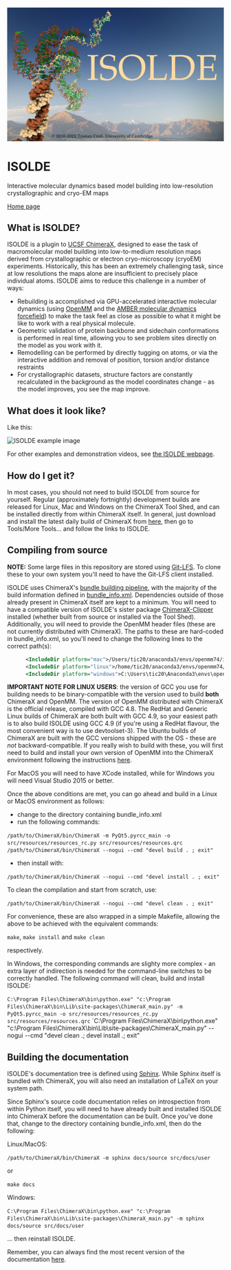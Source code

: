 ![ISOLDE logo](https://github.com/tristanic/isolde/blob/master/logo/isolde_logo.jpg)

# ISOLDE
Interactive molecular dynamics based model building into low-resolution crystallographic and cryo-EM maps

[Home page](https://isolde.cimr.cam.ac.uk/)

## What is ISOLDE?

ISOLDE is a plugin to [UCSF ChimeraX](https://www.cgl.ucsf.edu/chimerax/), designed to ease the task of
macromolecular model building into low-to-medium resolution maps derived from crystallographic or electron
cryo-microscopy (cryoEM) experiments. Historically, this has been an extremely challenging task, since at
low resolutions the maps alone are insufficient to precisely place individual atoms. ISOLDE aims to reduce
this challenge in a number of ways:

* Rebuilding is accomplished via GPU-accelerated interactive molecular dynamics (using [OpenMM](http://openmm.org/)
  and the [AMBER molecular dynamics forcefield](https://ambermd.org/AmberModels.php)) to make the task feel as close
  as possible to what it might be like to work with a real physical molecule.
* Geometric validation of protein backbone and sidechain conformations is performed in real time, allowing you to see
  problem sites directly on the model as you work with it.
* Remodelling can be performed by directly tugging on atoms, or via the interactive addition and removal of position,
  torsion and/or distance restraints
* For crystallographic datasets, structure factors are constantly recalculated in the background as the model coordinates
  change - as the model improves, you see the map improve.

## What does it look like?

Like this:

![ISOLDE example image](https://github.com/tristanic/isolde/blob/master/isolde/docs/source/tutorials/intro/crystal_intro/images/3io0_Thr84.jpg)

For other examples and demonstration videos, see [the ISOLDE webpage](https://isolde.cimr.cam.ac.uk).

## How do I get it?

In most cases, you should not need to build ISOLDE from source for yourself. Regular (approximately fortnightly)
development builds are released for Linux, Mac and Windows on the ChimeraX Tool Shed, and can be installed
directly from within ChimeraX itself. In general, just download and install the latest daily build of ChimeraX
from [here](https://www.cgl.ucsf.edu/chimerax/download.html#daily), then go to Tools/More Tools... and follow
the links to ISOLDE.

## Compiling from source

**NOTE:** Some large files in this repository are stored using [Git-LFS](https://git-lfs.github.com/). To clone these to your own system you'll need to have the Git-LFS client installed.

ISOLDE uses ChimeraX's [bundle building pipeline](https://www.cgl.ucsf.edu/chimerax/docs/devel/writing_bundles.html), with
the majority of the build information defined in [bundle_info.xml](https://github.com/tristanic/isolde/blob/master/isolde/bundle_info.xml).
Dependencies outside of those already present in ChimeraX itself are kept to a minimum. You will need to have a compatible
version of ISOLDE's sister package [ChimeraX-Clipper](https://github.com/tristanic/chimerax-clipper) installed (whether built
from source or installed via the Tool Shed). Additionally, you will need to provide the OpenMM header files (these are not
currently distributed with ChimeraX). The paths to these are hard-coded in bundle_info.xml, so you'll need to change the
following lines to the correct path(s):

```xml
      <IncludeDir platform="mac">/Users/tic20/anaconda3/envs/openmm74/include</IncludeDir>
      <IncludeDir platform="linux">/home/tic20/anaconda3/envs/openmm74/include</IncludeDir>
      <IncludeDir platform="windows">C:\Users\tic20\Anaconda3\envs\openmm74\include</IncludeDir>
```

**IMPORTANT NOTE FOR LINUX USERS**: the version of GCC you use for building needs to be binary-compatible with the version
used to build **both** ChimeraX and OpenMM. The version of OpenMM distributed with ChimeraX is the official release, compiled
with GCC 4.8. The RedHat and Generic Linux builds of ChimeraX are both built with GCC 4.9, so your easiest path is to also
build ISOLDE using GCC 4.9 (if you're using a RedHat flavour, the most convenient way is to use devtoolset-3). The Ubuntu
builds of ChimeraX are built with the GCC versions shipped with the OS - these are *not* backward-compatible. If you really
wish to build with these, you will first need to build and install your own version of OpenMM into the ChimeraX environment
following the instructions [here](http://docs.openmm.org/latest/userguide/library.html#compiling-openmm-from-source-code).

For MacOS you will need to have XCode installed, while for Windows you will need Visual Studio 2015 or better.

Once the above conditions are met, you can go ahead and build in a Linux or MacOS environment as follows:

- change to the directory containing bundle_info.xml
- run the following commands:

`/path/to/ChimeraX/bin/ChimeraX -m PyQt5.pyrcc_main -o src/resources/resources_rc.py src/resources/resources.qrc`
`/path/to/ChimeraX/bin/ChimeraX --nogui --cmd "devel build . ; exit"`

- then install with:

`/path/to/ChimeraX/bin/ChimeraX --nogui --cmd "devel install . ; exit"`

To clean the compilation and start from scratch, use:

`/path/to/ChimeraX/bin/ChimeraX --nogui --cmd "devel clean . ; exit"`

For convenience, these are also wrapped in a simple Makefile, allowing the above to be achieved with the equivalent commands:

`make`, `make install` and `make clean`

respectively.

In Windows, the corresponding commands are slighty more complex - an extra layer of indirection is needed for the
command-line switches to be correctly handled. The following command will clean, build and install ISOLDE:

`C:\Program Files\ChimeraX\bin\python.exe" "c:\Program Files\ChimeraX\bin\Lib\site-packages\ChimeraX_main.py" -m PyQt5.pyrcc_main -o src/resources/resources_rc.py src/resources/resources.qrc`
`C:\Program Files\ChimeraX\bin\python.exe" "c:\Program Files\ChimeraX\bin\Lib\site-packages\ChimeraX_main.py" --nogui --cmd "devel clean .; devel install .; exit"

## Building the documentation

ISOLDE's documentation tree is defined using [Sphinx](http://www.sphinx-doc.org/en/master/). While Sphinx itself is bundled
with ChimeraX, you will also need an installation of LaTeX on your system path.

Since Sphinx's source code documentation relies on introspection from within Python itself, you will need to have already built
and installed ISOLDE into ChimeraX before the documentation can be built. Once you've done that, change to the directory
containing bundle_info.xml, then do the following:

Linux/MacOS:

`/path/to/ChimeraX/bin/ChimeraX -m sphinx docs/source src/docs/user`

or

`make docs`

Windows:

`C:\Program Files\ChimeraX\bin\python.exe" "c:\Program Files\ChimeraX\bin\Lib\site-packages\ChimeraX_main.py" -m sphinx docs/source src/docs/user`

... then reinstall ISOLDE.

Remember, you can always find the most recent version of the documentation [here](https://isolde.cimr.cam.ac.uk/documentation/).
